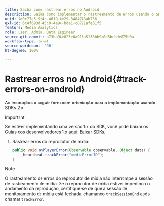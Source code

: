 ```yaml
---
title: Saiba como rastrear erros no Android
description: Saiba como implementar o rastreamento de erros usando o SDK de mídia no Android.
uuid: 7d0c77e5-924c-4619-8e29-3484748ab736
exl-id: 6c4f693d-45c0-4a9c-bda1-c8721afe31f5
feature: Media Analytics
role: User, Admin, Data Engineer
source-git-commit: a73ba98e025e0a915a5136bb9e0d5bcbde875b0a
workflow-type: tm+mt
source-wordcount: '90'
ht-degree: 100%

---
```


# Rastrear erros no Android{#track-errors-on-android}

As instruções a seguir fornecem orientação para a implementação usando SDKs 2.x.

>[!IMPORTANT]
>
>Se estiver implementando uma versão 1.x do SDK, você pode baixar os Guias dos desenvolvedores 1.x aqui: [Baixar SDKs.](/help/getting-started/download-sdks.md)

1. Rastrear erros do reprodutor de mídia:

   ```java
   public void onPlayerError(Observable observable, Object data) {  
       _heartbeat.trackError("mediaErrorID");
   }
   ```

>[!NOTE]
>
>O rastreamento de erros do reprodutor de mídia não interrompe a sessão de rastreamento de mídia. Se o reprodutor de mídia estiver impedindo o andamento da reprodução, certifique-se de que a sessão de monitoramento de mídia está fechada, chamando `trackSessionEnd` após chamar `trackError`.
